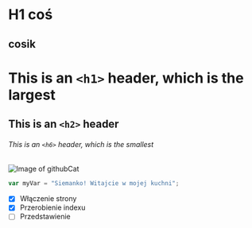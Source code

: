 # H1 coś
## cosik

# This is an `<h1>` header, which is the largest

## This is an `<h2>` header

###### This is an `<h6>` header, which is the smallest


![Image of githubCat](https://cdn.pixabay.com/photo/2022/01/30/13/33/github-6980894_960_720.png)


``` javascript
var myVar = "Siemanko! Witajcie w mojej kuchni";
```

- [x] Włączenie strony
- [x] Przerobienie indexu
- [ ] Przedstawienie
